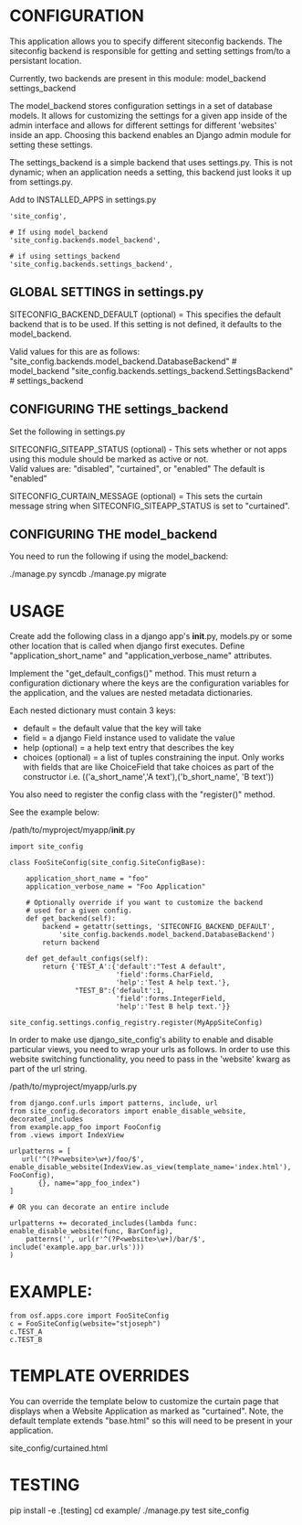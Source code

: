 

# CONFIGURATION
This application allows you to specify different siteconfig backends. 
The siteconfig backend is responsible for getting and setting settings
from/to a persistant location.  

Currently, two backends are present in this module:
  model_backend
  settings_backend
  
The model_backend stores configuration settings in a set of 
database models.  It allows for customizing the settings for a given
app inside of the admin interface and allows for different 
settings for different 'websites' inside an app.  Choosing this
backend enables an Django admin module for setting these settings.

The settings_backend is a simple backend that uses settings.py.
This is not dynamic; when an application needs a setting, this
backend just looks it up from settings.py. 


Add to INSTALLED_APPS in settings.py

    'site_config',

	# If using model_backend
    'site_config.backends.model_backend',
    
    # if using settings_backend
    'site_config.backends.settings_backend',


## GLOBAL SETTINGS in settings.py

SITECONFIG_BACKEND_DEFAULT (optional) = This specifies the default backend
that is to be used.  If this setting is not defined, it defaults
to the model_backend.

Valid values for this are as follows:
   "site_config.backends.model_backend.DatabaseBackend"  # model_backend
   "site_config.backends.settings_backend.SettingsBackend"  # settings_backend


## CONFIGURING THE settings_backend 

Set the following in settings.py

SITECONFIG_SITEAPP_STATUS (optional) - This sets whether or not apps using this module should
   be marked as active or not.  
   Valid values are: "disabled", "curtained", or "enabled"
   The default is "enabled"

SITECONFIG_CURTAIN_MESSAGE (optional) = This sets the curtain message string when
   SITECONFIG_SITEAPP_STATUS is set to "curtained". 


## CONFIGURING THE  model_backend 
  
You need to run the following if using the model_backend:

   ./manage.py syncdb
   ./manage.py migrate 


# USAGE

Create add the following class in a django app's __init__.py, models.py
or some other location that is called when django first executes.
Define "application_short_name" and "application_verbose_name" attributes.

Implement the "get_default_configs()" method.  This must return a 
configuration dictionary where the keys are the configuration 
variables for the application, and the values are nested metadata 
dictionaries.

Each nested dictionary must contain 3 keys:
 - default = the default value that the key will take
 - field = a django Field instance used to validate the value
 - help (optional) = a help text entry that describes the key 
 - choices (optional) = a list of tuples constraining the input.
   Only works with fields that are like ChoiceField that take
   choices as part of the constructor
    i.e. (('a_short_name','A text'),('b_short_name', 'B text'))

You also need to register the config class with the "register()" method.

See the example below:

/path/to/myproject/myapp/__init__.py
    
	import site_config
	
	class FooSiteConfig(site_config.SiteConfigBase):
	
	    application_short_name = "foo"
	    application_verbose_name = "Foo Application"

		# Optionally override if you want to customize the backend
		# used for a given config.
	    def get_backend(self):
	        backend = getattr(settings, 'SITECONFIG_BACKEND_DEFAULT',
	            'site_config.backends.model_backend.DatabaseBackend')
	        return backend

	    def get_default_configs(self):
	        return {'TEST_A':{'default':"Test A default", 
	                          'field':forms.CharField, 
	                          'help':'Test A help text.'}, 
	                "TEST_B":{'default':1, 
	                          'field':forms.IntegerField, 
	                          'help':'Test B help text.'}}
	
	site_config.settings.config_registry.register(MyAppSiteConfig)


In order to make use django_site_config's ability to enable and disable
particular views, you need to wrap your urls as follows.  In order to 
use this website switching functionality, you need to pass in the 
'website' kwarg as part of the url string.

/path/to/myproject/myapp/urls.py

	from django.conf.urls import patterns, include, url
	from site_config.decorators import enable_disable_website, decorated_includes
	from example.app_foo import FooConfig
	from .views import IndexView
	
	urlpatterns = [
	   url('^(?P<website>\w+)/foo/$', enable_disable_website(IndexView.as_view(template_name='index.html'), FooConfig), 
	       {}, name="app_foo_index")
	]

    # OR you can decorate an entire include
    
    urlpatterns += decorated_includes(lambda func: enable_disable_website(func, BarConfig), 
        patterns('', url(r'^(?P<website>\w+)/bar/$', include('example.app_bar.urls')))
    )


# EXAMPLE:

    from osf.apps.core import FooSiteConfig
    c = FooSiteConfig(website="stjoseph")
    c.TEST_A
    c.TEST_B


# TEMPLATE OVERRIDES

You can override the template below to customize the curtain
page that displays when a Website Application as marked as
"curtained".  Note, the default template extends "base.html"
so this will need to be present in your application. 

   site_config/curtained.html

    
# TESTING

  pip install -e .[testing]
  cd example/
  ./manage.py test site_config



